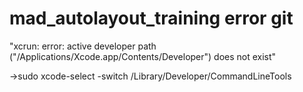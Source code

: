 # mad_autolayout_training error git

"xcrun: error: active developer path ("/Applications/Xcode.app/Contents/Developer") does not exist"

->sudo xcode-select -switch /Library/Developer/CommandLineTools

